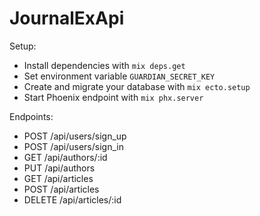 # JournalExApi

Setup:

  * Install dependencies with `mix deps.get`
  * Set environment variable `GUARDIAN_SECRET_KEY`
  * Create and migrate your database with `mix ecto.setup`
  * Start Phoenix endpoint with `mix phx.server`
  
Endpoints:

* POST    /api/users/sign_up  
* POST    /api/users/sign_in  
* GET     /api/authors/:id    
* PUT     /api/authors  
* GET     /api/articles       
* POST    /api/articles  
* DELETE  /api/articles/:id 
